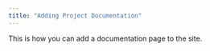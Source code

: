 ```yaml
---
title: "Adding Project Documentation"
---
```


This is how you can add a documentation page to the site.
